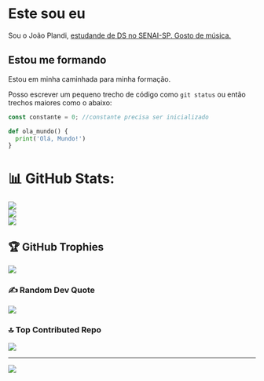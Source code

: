 # Este sou eu 

Sou o João Plandi, <ins>estudande de DS no SENAI-SP<ins>. Gosto de música.

## Estou me formando 

Estou em minha caminhada para minha formação.

Posso escrever um pequeno trecho de código como `git status` ou então trechos maiores como o abaixo:

```javascript
const constante = 0; //constante precisa ser inicializado
```

```python
def ola_mundo() {
  print('Olá, Mundo!')
}
```

# 📊 GitHub Stats:
![](https://github-readme-stats.vercel.app/api?username=JoaoVPalandi&theme=dark&hide_border=false&include_all_commits=false&count_private=false)<br/>
![](https://nirzak-streak-stats.vercel.app/?user=JoaoVPalandi&theme=dark&hide_border=false)<br/>
![](https://github-readme-stats.vercel.app/api/top-langs/?username=JoaoVPalandi&theme=dark&hide_border=false&include_all_commits=false&count_private=false&layout=compact)

## 🏆 GitHub Trophies
![](https://github-profile-trophy.vercel.app/?username=JoaoVPalandi&theme=radical&no-frame=false&no-bg=true&margin-w=4)

### ✍️ Random Dev Quote
![](https://quotes-github-readme.vercel.app/api?type=horizontal&theme=radical)

### 🔝 Top Contributed Repo
![](https://github-contributor-stats.vercel.app/api?username=JoaoVPalandi&limit=5&theme=dark&combine_all_yearly_contributions=true)

---
[![](https://visitcount.itsvg.in/api?id=JoaoVPalandi&icon=0&color=0)](https://visitcount.itsvg.in)

<!-- Proudly created with GPRM ( https://gprm.itsvg.in ) -->




